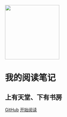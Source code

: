 <img width="180px" bor src="https://s1.ax1x.com/2022/03/31/qW8XyF.jpg">

# 我的阅读笔记

## 上有天堂、下有书房

[GitHub](https://github.com/firefly1984982452/doc-read.git) [开始阅读](/docs/think/about.md)

<!-- [GitHub](https://github.com/firefly1984982452/doc-read.git) [开始阅读](/docs/demo.md) -->
